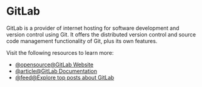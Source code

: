 # GitLab

GitLab is a provider of internet hosting for software development and version control using Git. It offers the distributed version control and source code management functionality of Git, plus its own features.

Visit the following resources to learn more:

- [@opensource@GitLab Website](https://gitlab.com/)
- [@article@GitLab Documentation](https://docs.gitlab.com/)
- [@feed@Explore top posts about GitLab](https://app.daily.dev/tags/gitlab?ref=roadmapsh)
